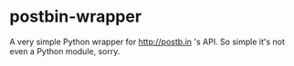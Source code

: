 # postbin-wrapper

A very simple Python wrapper for http://postb.in 's API.
So simple it's not even a Python module, sorry.